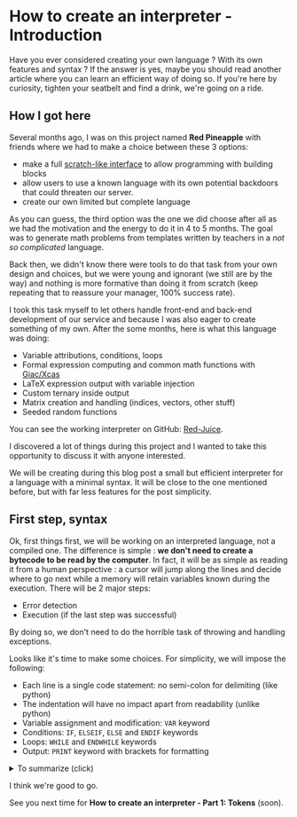 # How to create an interpreter - Introduction

Have you ever considered creating your own language ? With its own features and syntax ? If the answer is yes, maybe you should read another article where you can learn an efficient way of doing so. If you're here by curiosity, tighten your seatbelt and find a drink, we're going on a ride.

## How I got here

Several months ago, I was on this project named **Red Pineapple** with friends where we had to make a choice between these 3 options:
* make a full [scratch-like interface](https://en.wikipedia.org/wiki/Scratch_(programming_language)) to allow programming with building blocks
* allow users to use a known language with its own potential backdoors that could threaten our server.
* create our own limited but complete language

As you can guess, the third option was the one we did choose after all as we had the motivation and the energy to do it in 4 to 5 months. The goal was to generate math problems from templates written by teachers in a *not so complicated* language.

Back then, we didn't know there were tools to do that task from your own design and choices, but we were young and ignorant (we still are by the way) and nothing is more formative than doing it from scratch (keep repeating that to reassure your manager, 100% success rate).

I took this task myself to let others handle front-end and back-end development of our service and because I was also eager to create something of my own. After the some months, here is what this language was doing:
* Variable attributions, conditions, loops
* Formal expression computing and common math functions with [Giac/Xcas](https://www-fourier.ujf-grenoble.fr/~parisse/giac.html)
* LaTeX expression output with variable injection
* Custom ternary inside output
* Matrix creation and handling (indices, vectors, other stuff)
* Seeded random functions

You can see the working interpreter on GitHub: [Red-Juice](https://github.com/Klemek/Red-Juice).

I discovered a lot of things during this project and I wanted to take this opportunity to discuss it with anyone interested.

We will be creating during this blog post a small but efficient interpreter for a language with a minimal syntax.
It will be close to the one mentioned before, but with far less features for the post simplicity.

## First step, syntax

Ok, first things first, we will be working on an interpreted language, not a compiled one. The difference is simple : **we don't need to create a bytecode to be read by the computer**. In fact, it will be as simple as reading it from a human perspective : a cursor will jump along the lines and decide where to go next while a memory will retain variables known during the execution. There will be 2 major steps:

* Error detection
* Execution (if the last step was successful)

By doing so, we don't need to do the horrible task of throwing and handling exceptions.

Looks like it's time to make some choices. For simplicity, we will impose the following:
* Each line is a single code statement: no semi-colon for delimiting (like python)
* The indentation will have no impact apart from readability (unlike python)
* Variable assignment and modification: `VAR` keyword
* Conditions: `IF`, `ELSEIF`, `ELSE` and `ENDIF` keywords
* Loops: `WHILE` and `ENDWHILE` keywords
* Output: `PRINT` keyword with brackets for formatting

<details><summary>To summarize (click)</summary><p>

The following code:

```
VAR A = 169
VAR B = 585
PRINT GCD({A}, {B})
VAR D = 0
WHILE A != B
    IF A > B
        VAR A = A - B
    ELSE
        VAR B = B - A
    ENDIF
    PRINT = GCD({A}, {B})
ENDWHILE
PRINT = {A}
```

Will output:

```
GCD(169, 585)
= GCD(169, 416)
= GCD(169, 247)
...
= GCD(13, 26)
= GCD(13, 13)
= 13
```

</p></details>

I think we're good to go.

See you next time for __How to create an interpreter - Part 1: Tokens__ (soon).
